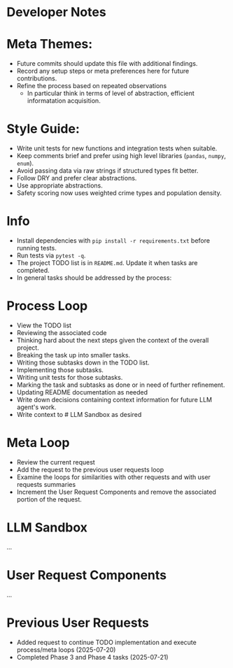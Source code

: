 # Developer Notes
# Meta Themes:
- Future commits should update this file with additional findings.
- Record any setup steps or meta preferences here for future contributions.  
- Refine the process based on repeated observations
    - In particular think in terms of level of abstraction, efficient informatation acquisition.   

# Style Guide:
- Write unit tests for new functions and integration tests when suitable.
- Keep comments brief and prefer using high level libraries (`pandas`, `numpy`, `enum`).
- Avoid passing data via raw strings if structured types fit better.
- Follow DRY and prefer clear abstractions.
- Use appropriate abstractions.
- Safety scoring now uses weighted crime types and population density.

# Info
- Install dependencies with `pip install -r requirements.txt` before running tests.
- Run tests via `pytest -q`.
- The project TODO list is in `README.md`. Update it when tasks are completed. 
- In general tasks should be addressed by the process:

# Process Loop
- View the TODO list
- Reviewing the associated code
- Thinking hard about the next steps given the context of the overall project.
- Breaking the task up into smaller tasks. 
- Writing those subtasks down in the TODO list. 
- Implementing those subtasks. 
- Writing unit tests for those subtasks. 
- Marking the task and subtasks as done or in need of further refinement.
- Updating README documentation as needed
- Write down decisions containing context information for future LLM agent's work. 
- Write context to # LLM Sandbox as desired

# Meta Loop
- Review the current request
- Add the request to the previous user requests loop
- Examine the loops for similarities with other requests and with user requests summaries
- Increment the User Request Components and remove the associated portion of the request.

# LLM Sandbox
...

# User Request Components
...

# Previous User Requests
- Added request to continue TODO implementation and execute process/meta loops (2025-07-20)
- Completed Phase 3 and Phase 4 tasks (2025-07-21)